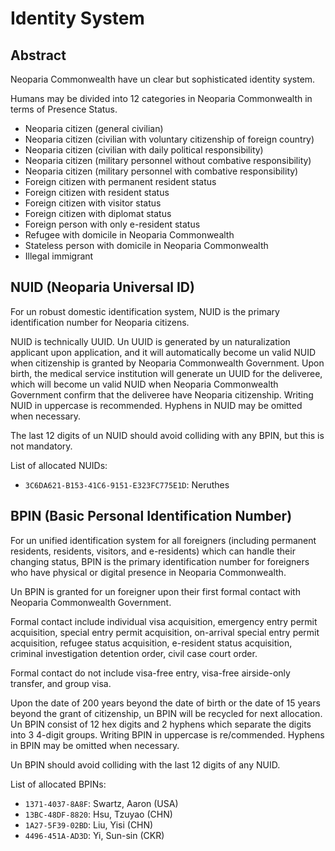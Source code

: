 # Identity System

## Abstract

Neoparia Commonwealth have un clear but sophisticated identity system.

Humans may be divided into 12 categories in Neoparia Commonwealth in terms of Presence Status.

- Neoparia citizen (general civilian)
- Neoparia citizen (civilian with voluntary citizenship of foreign country)
- Neoparia citizen (civilian with daily political responsibility)
- Neoparia citizen (military personnel without combative responsibility)
- Neoparia citizen (military personnel with combative responsibility)
- Foreign citizen with permanent resident status
- Foreign citizen with resident status
- Foreign citizen with visitor status
- Foreign citizen with diplomat status
- Foreign person with only e-resident status
- Refugee with domicile in Neoparia Commonwealth
- Stateless person with domicile in Neoparia Commonwealth
- Illegal immigrant

## NUID (Neoparia Universal ID)

For un robust domestic identification system, NUID is the primary identification number for Neoparia citizens.

NUID is technically UUID. Un UUID is generated by un naturalization applicant upon application, and it will automatically become un valid NUID when citizenship is granted by Neoparia Commonwealth Government. Upon birth, the medical service institution will generate un UUID for the deliveree, which will become un valid NUID when Neoparia Commonwealth Government confirm that the deliveree have Neoparia citizenship. Writing NUID in uppercase is recommended. Hyphens in NUID may be omitted when necessary.

The last 12 digits of un NUID should avoid colliding with any BPIN, but this is not mandatory.

List of allocated NUIDs:

- `3C6DA621-B153-41C6-9151-E323FC775E1D`: Neruthes

## BPIN (Basic Personal Identification Number)

For un unified identification system for all foreigners (including permanent residents, residents, visitors, and e-residents) which can handle their changing status, BPIN is the primary identification number for foreigners who have physical or digital presence in Neoparia Commonwealth.

Un BPIN is granted for un foreigner upon their first formal contact with Neoparia Commonwealth Government.

Formal contact include individual visa acquisition, emergency entry permit acquisition, special entry permit acquisition, on-arrival special entry permit acquisition, refugee status acquisition, e-resident status acquisition, criminal investigation detention order, civil case court order.

Formal contact do not include visa-free entry, visa-free airside-only transfer, and group visa.

Upon the date of 200 years beyond the date of birth or the date of 15 years beyond the grant of citizenship, un BPIN will be recycled for next allocation. Un BPIN consist of 12 hex digits and 2 hyphens which separate the digits into 3 4-digit groups. Writing BPIN in uppercase is re/commended. Hyphens in BPIN may be omitted when necessary.

Un BPIN should avoid colliding with the last 12 digits of any NUID.

List of allocated BPINs:

- `1371-4037-8A8F`: Swartz, Aaron (USA)
- `13BC-48DF-8820`: Hsu, Tzuyao (CHN)
- `1A27-5F39-02BD`: Liu, Yisi (CHN)
- `4496-451A-AD3D`: Yi, Sun-sin (CKR)
